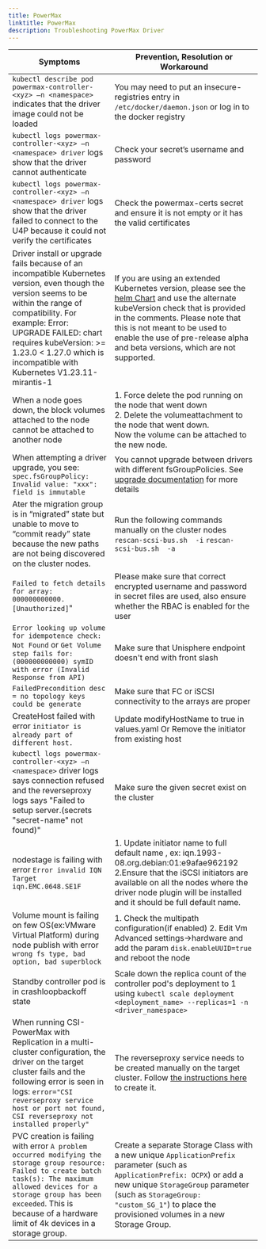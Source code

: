 ```yaml
---
title: PowerMax
linktitle: PowerMax 
description: Troubleshooting PowerMax Driver
---
```

<div class="tdleft">

| Symptoms | Prevention, Resolution or Workaround |
|------------|--------------|
| `kubectl describe pod powermax-controller-<xyz> –n <namespace>` indicates that the driver image could not be loaded | You may need to put an insecure-registries entry in `/etc/docker/daemon.json` or log in to the docker registry |
| `kubectl logs powermax-controller-<xyz> –n <namespace> driver` logs show that the driver cannot authenticate | Check your secret’s username and password |
| `kubectl logs powermax-controller-<xyz> –n <namespace> driver` logs show that the driver failed to connect to the U4P because it could not verify the certificates | Check the powermax-certs secret and ensure it is not empty or it has the valid certificates|
|Driver install or upgrade fails because of an incompatible Kubernetes version, even though the version seems to be within the range of compatibility. For example: Error: UPGRADE FAILED: chart requires kubeVersion: >= 1.23.0 < 1.27.0 which is incompatible with Kubernetes V1.23.11-mirantis-1 | If you are using an extended Kubernetes version, please see the [helm Chart](https://github.com/dell/helm-charts/blob/main/charts/csi-powermax/Chart.yaml) and use the alternate kubeVersion check that is provided in the comments. Please note that this is not meant to be used to enable the use of pre-release alpha and beta versions, which are not supported.|
| When a node goes down, the block volumes attached to the node cannot be attached to another node | 1. Force delete the pod running on the node that went down <br /> 2. Delete the volumeattachment to the node that went down. <br /> Now the volume can be attached to the new node. |
| When attempting a driver upgrade, you see: ```spec.fsGroupPolicy: Invalid value: "xxx": field is immutable``` | You cannot upgrade between drivers with different fsGroupPolicies. See [upgrade documentation](v1/getting-started/upgrade/kubernetes/powerflex/helm) for more details |
| Ater the migration group is in “migrated” state but unable to move to “commit ready” state because the new paths are not being discovered on the cluster nodes.| Run the following commands manually on the cluster nodes `rescan-scsi-bus.sh  -i`  `rescan-scsi-bus.sh  -a`|
| `Failed to fetch details for array: 000000000000. [Unauthorized]`" | Please make sure that correct encrypted username and password in secret files are used, also ensure whether the RBAC is enabled for the user |
| `Error looking up volume for idempotence check: Not Found` or `Get Volume step fails for: (000000000000) symID with error (Invalid Response from API)`| Make sure that Unisphere endpoint doesn't end with front slash |
|`FailedPrecondition desc = no topology keys could be generate`| Make sure that FC or iSCSI connectivity to the arrays are proper |
| CreateHost failed with error `initiator is already part of different host.` | Update modifyHostName to true in values.yaml Or Remove the initiator from existing host |
| `kubectl logs powermax-controller-<xyz> –n <namespace>` driver logs says connection refused and the reverseproxy logs says "Failed to setup server.(secrets \"secret-name\" not found)" | Make sure the given secret <secret-name> exist on the cluster |
| nodestage is failing with error `Error invalid IQN Target iqn.EMC.0648.SE1F` | 1. Update initiator name to full default name , ex: iqn.1993-08.org.debian:01:e9afae962192 <br> 2.Ensure that the iSCSI initiators are available on all the nodes where the driver node plugin will be installed and it should be full default name. |
| Volume mount is failing on few OS(ex:VMware Virtual Platform) during node publish with error `wrong fs type, bad option, bad superblock` | 1. Check the multipath configuration(if enabled) 2. Edit Vm Advanced settings->hardware and add the param `disk.enableUUID=true` and reboot the node |
| Standby controller pod is in crashloopbackoff state | Scale down the replica count of the controller pod's deployment to 1 using ```kubectl scale deployment <deployment_name> --replicas=1 -n <driver_namespace>``` |  
| When running CSI-PowerMax with Replication in a multi-cluster configuration, the driver on the target cluster fails and the following error is seen in logs: `error="CSI reverseproxy service host or port not found, CSI reverseproxy not installed properly"` | The reverseproxy service needs to be created manually on the target cluster. Follow [the instructions here](/v1/getting-started/installation/kubernetes/powermax/csmoperator/csm-modules/replication/#configuration-steps) to create it.|
| PVC creation is failing with error `A problem occurred modifying the storage group resource: Failed to create batch task(s): The maximum allowed devices for a storage group has been exceeded`. This is because of a hardware limit of 4k devices in a storage group.| Create a separate Storage Class with a new unique `ApplicationPrefix` parameter (such as `ApplicationPrefix: OCPX`) or add a new unique `StorageGroup` parameter (such as `StorageGroup: "custom_SG_1"`) to place the provisioned volumes in a new Storage Group.|
</div>
